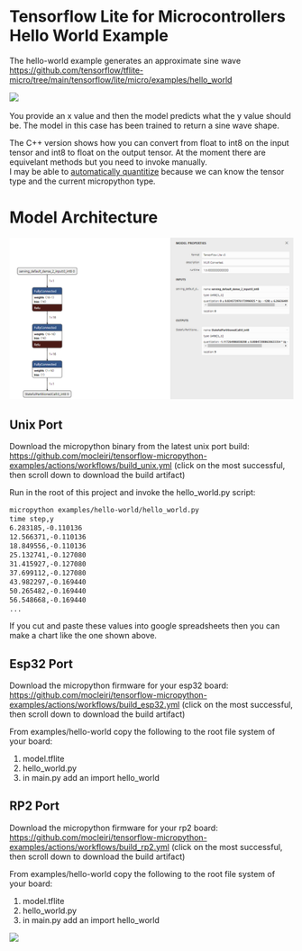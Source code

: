 # Tensorflow Lite for Microcontrollers Hello World Example

The hello-world example generates an approximate sine wave
https://github.com/tensorflow/tflite-micro/tree/main/tensorflow/lite/micro/examples/hello_world

![](../../images/hello-world-output-chart.png)

You provide an x value and then the model predicts what the y value should be.  The model in this case 
has been trained to return a sine wave shape.

The C++ version shows how you can convert from float to int8 on the input tensor and int8 to float on 
the output tensor.  At the moment there are equivelant methods but you need to invoke manually.  
I may be able to [automatically quantitize](https://github.com/mocleiri/tensorflow-micropython-examples/issues/6) because we can know the tensor type and the current 
micropython type. 

# Model Architecture

![](images/model_architecture.png)

## Unix Port

Download the micropython binary from the latest unix port build:
https://github.com/mocleiri/tensorflow-micropython-examples/actions/workflows/build_unix.yml
(click on the most successful, then scroll down to download the build artifact)

Run in the root of this project and invoke the hello_world.py script:
```
micropython examples/hello-world/hello_world.py
time step,y
6.283185,-0.110136
12.566371,-0.110136
18.849556,-0.110136
25.132741,-0.127080
31.415927,-0.127080
37.699112,-0.127080
43.982297,-0.169440
50.265482,-0.169440
56.548668,-0.169440
...
```

If you cut and paste these values into google spreadsheets then you can make a chart like the one shown
above.

## Esp32 Port
Download the micropython firmware for your esp32 board:
https://github.com/mocleiri/tensorflow-micropython-examples/actions/workflows/build_esp32.yml
(click on the most successful, then scroll down to download the build artifact)

From examples/hello-world copy the following to the root file system of your board:
1. model.tflite
2. hello_world.py
3. in main.py add an import hello_world

## RP2 Port

Download the micropython firmware for your rp2 board:
https://github.com/mocleiri/tensorflow-micropython-examples/actions/workflows/build_rp2.yml
(click on the most successful, then scroll down to download the build artifact)

From examples/hello-world copy the following to the root file system of your board:
1. model.tflite
2. hello_world.py
3. in main.py add an import hello_world

![](../../images/rp2-hello-world.png)



